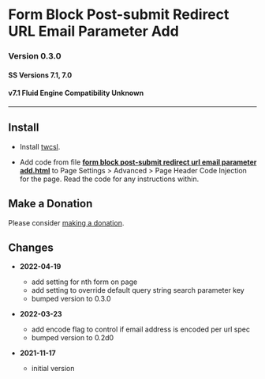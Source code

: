 # Form Block Post-submit Redirect URL Email Parameter Add

### Version 0.3.0

#### SS Versions 7.1, 7.0

#### v7.1 Fluid Engine Compatibility Unknown

---

## Install

* Install
  [twcsl](https://github.com/tomsWebConsulting/twcsl#install-options).
  
* Add code from file
  **[form block post-submit redirect url email parameter add.html](form%20block%20post-submit%20redirect%20url%20email%20parameter%20add.html#L1)**
  to Page Settings > Advanced > Page Header Code Injection for the page.
  Read the code for any instructions within.

## Make a Donation

Please consider
[making a donation](https://github.com/tomsWebConsulting/twcsl#make-a-donation).

## Changes

* **2022-04-19**

  * add setting for nth form on page
  * add setting to override default query string search parameter key
  * bumped version to 0.3.0
  
* **2022-03-23**

  * add encode flag to control if email address is encoded per url spec
  * bumped version to 0.2d0
  
* **2021-11-17**

  * initial version
